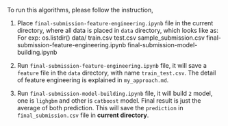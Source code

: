 
To run this algorithms, please follow the instruction,

1. Place `final-submission-feature-engineering.ipynb` file in the current directory, where all data is placed in `data` directory, which looks like as:
For exp:
    os.listdir()
    	data/
    		train.csv
    	   test.csv
    	   sample_submission.csv
        final-submission-feature-engineering.ipynb
        final-submission-model-building.ipynb

2. Run `final-submission-feature-engineering.ipynb` file, it will save a `feature` file in the `data` directory, with name `train_test.csv`. The detail of feature engineering is explained in `my_approach.md`.
3. Run `final-submission-model-building.ipynb` file, it will build `2` model, one is `lighgbm` and other is `catboost` model. Final result is just the average of both prediction. This will save the `prediction` in `final_submission.csv` file in **current directory**.


